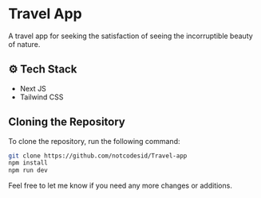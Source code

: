# Travel App

A travel app for seeking the satisfaction of seeing the incorruptible beauty of nature.

## ⚙️ Tech Stack

- Next JS
- Tailwind CSS

## Cloning the Repository

To clone the repository, run the following command:

```sh
git clone https://github.com/notcodesid/Travel-app
npm install
npm run dev
```


Feel free to let me know if you need any more changes or additions.